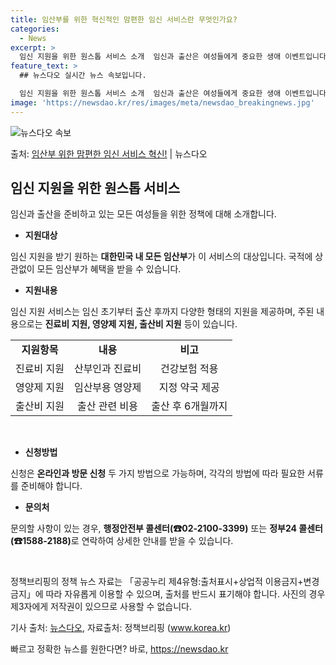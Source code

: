 ```yaml
---
title: 임산부를 위한 혁신적인 맘편한 임신 서비스란 무엇인가요?
categories:
  - News
excerpt: >
  임신 지원을 위한 원스톱 서비스 소개  임신과 출산은 여성들에게 중요한 생애 이벤트입니다. 임신 지원과 출산…
feature_text: >
  ## 뉴스다오 실시간 뉴스 속보입니다.

  임신 지원을 위한 원스톱 서비스 소개  임신과 출산은 여성들에게 중요한 생애 이벤트입니다. 임신 지원과 출산…
image: 'https://newsdao.kr/res/images/meta/newsdao_breakingnews.jpg'
---
```


![뉴스다오 속보](https://newsdao.kr/res/images/meta/newsdao_breakingnews.jpg)

<p>출처: <a href="https://newsdao.kr/4189" rel="dofollow">임산부 위한 맘편한 임신 서비스 혁신!</a> | 뉴스다오</p>

<h2 data-ke-size="size26">임신 지원을 위한 원스톱 서비스</h2>
임신과 출산을 준비하고 있는 모든 여성들을 위한 정책에 대해 소개합니다.

<ul>
  <li><b>지원대상</b></li>
</ul>
임신 지원을 받기 원하는 <b>대한민국 내 모든 임산부</b>가 이 서비스의 대상입니다. 국적에 상관없이 모든 임산부가 혜택을 받을 수 있습니다.

<ul>
  <li><b>지원내용</b></li>
</ul>
임신 지원 서비스는 임신 초기부터 출산 후까지 다양한 형태의 지원을 제공하며, 주된 내용으로는 <b>진료비 지원, 영양제 지원, 출산비 지원</b> 등이 있습니다.

<table>
  <tr>
    <td style="text-align: center; height: 17px;"><b>지원항목</b></td>
    <td style="text-align: center; height: 17px;"><b>내용</b></td>
    <td style="text-align: center; height: 17px;"><b>비고</b></td>
  </tr>
  <tr>
    <td style="text-align: center;">진료비 지원</td>
    <td style="text-align: center;">산부인과 진료비</td>
    <td style="text-align: center;">건강보험 적용</td>
  </tr>
  <tr>
    <td style="text-align: center;">영양제 지원</td>
    <td style="text-align: center;">임산부용 영양제</td>
    <td style="text-align: center;">지정 약국 제공</td>
  </tr>
  <tr>
    <td style="text-align: center;">출산비 지원</td>
    <td style="text-align: center;">출산 관련 비용</td>
    <td style="text-align: center;">출산 후 6개월까지</td>
  </tr>
</table>

<p data-ke-size="size16">&nbsp;</p>

<ul>
  <li><b>신청방법</b></li>
</ul>
신청은 <b>온라인과 방문 신청</b> 두 가지 방법으로 가능하며, 각각의 방법에 따라 필요한 서류를 준비해야 합니다.

<ul>
  <li><b>문의처</b></li>
</ul>
문의할 사항이 있는 경우, <b>행정안전부 콜센터(☎02-2100-3399)</b> 또는 <b>정부24 콜센터(☎1588-2188)</b>로 연락하여 상세한 안내를 받을 수 있습니다.

<p data-ke-size="size16">&nbsp;</p>

정책브리핑의 정책 뉴스 자료는 「공공누리 제4유형:출처표시+상업적 이용금지+변경금지」에 따라 자유롭게 이용할 수 있으며, 출처를 반드시 표기해야 합니다. 사진의 경우 제3자에게 저작권이 있으므로 사용할 수 없습니다.

기사 출처: <a href="https://newsdao.kr/4189">뉴스다오</a>, 자료출처: 정책브리핑 (<a href="www.korea.kr">www.korea.kr</a>) 

빠르고 정확한 뉴스를 원한다면? 바로, <a href="https://newsdao.kr" rel="dofollow">https://newsdao.kr</a>


